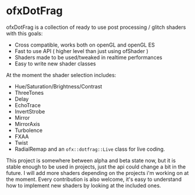 ofxDotFrag
=====================================
ofxDotFrag is a collection of ready to use post processing / glitch shaders with this goals:
- Cross compatible, works both on openGL and openGL ES
- Fast to use API ( higher level than just using ofShader )
- Shaders made to be used/tweaked in realtime performances
- Easy to write new shader classes

At the moment the shader selection includes:
- Hue/Saturation/Brightness/Contrast
- ThreeTones
- Delay
- EchoTrace
- InvertStrobe
- Mirror
- MirrorAxis
- Turbolence
- FXAA
- Twist
- RadialRemap
and an `ofx::dotfrag::Live` class for live coding.

This project is somewhere between alpha and beta state now, but it is stable enough to be used in projects, just the api could change a bit in the future. I will add more shaders depending on the projects i'm working on at the moment. Every contribution is also welcome, it's easy to understand how to implement new shaders by looking at the included ones.
